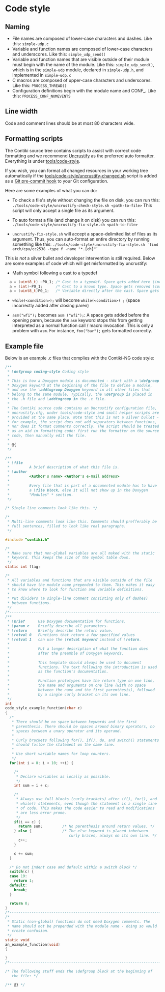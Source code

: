 # Code style

## Naming

* File names are composed of lower-case characters and dashes. Like
  this: `simple-udp.c`
* Variable and function names are composed of lower-case characters
  and underscores. Like this: `simple_udp_send()`
* Variable and function names that are visible outside of their module
  must begin with the name of the module. Like this:
  `simple_udp_send()`, which is in the `simple-udp` module, declared in
  `simple-udp.h`, and implemented in `simple-udp.c`
* C macros are composed of upper-case characters and underscores. Like
  this: `PROCESS_THREAD()`
* Configuration definitions begin with the module name and CONF_. Like
  this: `PROCESS_CONF_NUMEVENTS`

## Line width

Code and comment lines should be at most 80 characters wide.

## Formatting scripts

The Contiki source tree contains scripts to assist with correct code formatting
and we recommend [Uncrustify](http://uncrustify.sourceforge.net/) as the
preferred auto formatter. Everything is under
[tools/code-style](https://github.com/contiki-ng/contiki-ng/tree/master/tools/code-style).

If you wish, you can format all changed resources in your working tree
automatically if the
[tools/code-style/uncrustify-changed.sh](https://github.com/contiki-ng/contiki-ng/blob/master/tools/code-style/uncrustify-changed.sh)
script is added as a [Git pre-commit
hook](http://git-scm.com/book/en/Customizing-Git-Git-Hooks) to your Git
configuration.

Here are some examples of what you can do:
* To check a file's style without changing the file on disk, you can run this:
`./tools/code-style/uncrustify-check-style.sh <path-to-file>`
This script will only accept a single file as its argument.

* To auto format a file (and change it on disk) you can run this:
`./tools/code-style/uncrustify-fix-style.sh <path-to-file>`

* `uncrustify-fix-style.sh` will accept a space-delimited list of files as its argument. Thus, you can auto-format an entire directory by running something like this:
``./tools/code-style/uncrustify-fix-style.sh `find arch/cpu/cc2538 -type f -name "*.[ch]"` ``

This is _not_ a silver bullet and developer intervention is still required. Below are some examples of code which will get misformatted by uncrustify:
* Math symbol following a cast to a typedef
```c
  a = (uint8_t) ~P0_1; /* Cast to a typedef. Space gets added here (incorrect) */
  a = (int)~P0_1;      /* Cast to a known type. Space gets removed (correct) */
  a = (uint8_t)P0_1;   /* Variable directly after the cast. Space gets removed (correct) */
```

* `while(<condition>);` will become `while(<condition>) ;` (space incorrectly added after closing paren)

* ﻿﻿`asm("wfi");` becomes `asm ("wfi");`: A space gets added before the opening paren, because the `asm` keyword stops this from getting interpreted as a normal function call / macro invocation. This is only a problem with `asm`. For instance, ﻿﻿`foo("bar");` gets formatted correctly.

## Example file

Below is an example .c files that complies with the Contiki-NG code style:
```c
/**
 * \defgroup coding-style Coding style
 *
 * This is how a Doxygen module is documented - start with a \defgroup
 * Doxygen keyword at the beginning of the file to define a module,
 * and use the \addtogroup Doxygen keyword in all other files that
 * belong to the same module. Typically, the \defgroup is placed in
 * the .h file and \addtogroup in the .c file.
 *
 * The Contiki source code contains an Uncrustify configuration file,
 * uncrustify.cfg, under tools/code-style and small helper scripts are
 * provided at the same place. Note that this is not a silver bullet -
 * for example, the script does not add separators between functions,
 * nor does it format comments correctly. The script should be treated
 * as an aid in formatting code: first run the formatter on the source
 * code, then manually edit the file.
 *
 * @{
 */

/**
 * \file
 *         A brief description of what this file is.
 * \author
 *         <Author's name> <Author's e-mail address>
 *
 *         Every file that is part of a documented module has to have
 *         a \file block, else it will not show up in the Doxygen
 *         "Modules" * section.
 */

/* Single line comments look like this. */

/*
 * Multi-line comments look like this. Comments should prefferably be
 * full sentences, filled to look like real paragraphs.
 */

#include "contiki.h"

/*
 * Make sure that non-global variables are all maked with the static
 * keyword. This keeps the size of the symbol table down.
 */
static int flag;

/*
 * All variables and functions that are visible outside of the file
 * should have the module name prepended to them. This makes it easy
 * to know where to look for function and variable definitions.
 *
 * Put dividers (a single-line comment consisting only of dashes)
 * between functions.
 */
/*---------------------------------------------------------------------------*/
/**
 * \brief      Use Doxygen documentation for functions.
 * \param c    Briefly describe all parameters.
 * \return     Briefly describe the return value.
 * \retval 0   Functions that return a few specified values
 * \retval 1   can use the \retval keyword instead of \return.
 *
 *             Put a longer description of what the function does
 *             after the preamble of Doxygen keywords.
 *
 *             This template should always be used to document
 *             functions. The text following the introduction is used
 *             as the function's documentation.
 *
 *             Function prototypes have the return type on one line,
 *             the name and arguments on one line (with no space
 *             between the name and the first parenthesis), followed
 *             by a single curly bracket on its own line.
 */
int
code_style_example_function(char c)
{
  /*
   * There should be no space between keywords and the first
   * parenthesis. There should be spaces around binary operators, no
   * spaces between a unary operator and its operand.
   *
   * Curly brackets following for(), if(), do, and switch() statements
   * should follow the statement on the same line.
   *
   * Use short variable names for loop counters.
   */
  for(int i = 0; i < 10; ++i) {

    /*
     * Declare variables as locally as possible.
     */
    int sum = i + c;

    /*
     * Always use full blocks (curly brackets) after if(), for(), and
     * while() statements, even though the statement is a single line
     * of code. This makes the code easier to read and modifications
     * are less error prone.
     */
    if(i == c) {
      return sum;         /* No parenthesis around return values. */
    } else {              /* The else keyword is placed inbetween
                             curly braces, always on its own line. */
      c++;
    }

    c += sum;
  }

  /* Do not indent case and default within a switch block */
  switch(c) {
  case 19:
    return 1;
  default:
    break;
  }

  return 0;
}
/*---------------------------------------------------------------------------*/
/*
 * Static (non-global) functions do not need Doxygen comments. The
 * name should not be prepended with the module name - doing so would
 * create confusion.
 */
static void
an_example_function(void)
{

}
/*---------------------------------------------------------------------------*/

/* The following stuff ends the \defgroup block at the beginning of
   the file: */

/** @} */
```
